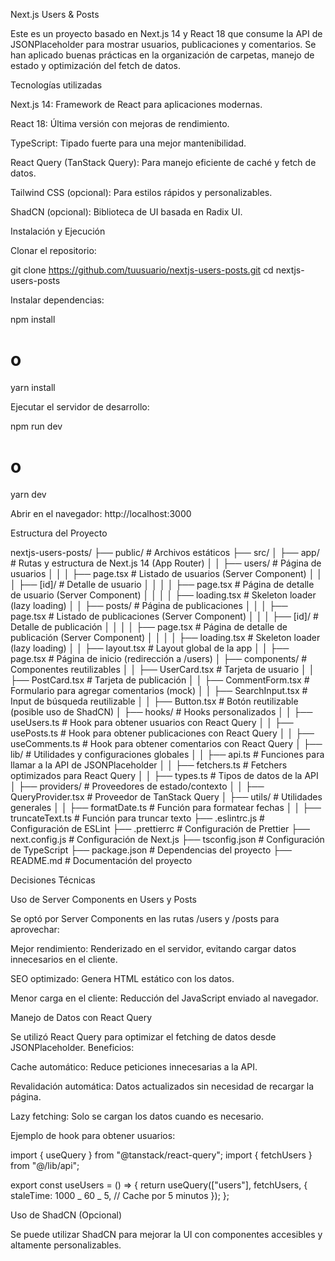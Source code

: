 Next.js Users & Posts

Este es un proyecto basado en Next.js 14 y React 18 que consume la API de JSONPlaceholder para mostrar usuarios, publicaciones y comentarios. Se han aplicado buenas prácticas en la organización de carpetas, manejo de estado y optimización del fetch de datos.

Tecnologías utilizadas

Next.js 14: Framework de React para aplicaciones modernas.

React 18: Última versión con mejoras de rendimiento.

TypeScript: Tipado fuerte para una mejor mantenibilidad.

React Query (TanStack Query): Para manejo eficiente de caché y fetch de datos.

Tailwind CSS (opcional): Para estilos rápidos y personalizables.

ShadCN (opcional): Biblioteca de UI basada en Radix UI.

Instalación y Ejecución

Clonar el repositorio:

git clone https://github.com/tuusuario/nextjs-users-posts.git
cd nextjs-users-posts

Instalar dependencias:

npm install

# o

yarn install

Ejecutar el servidor de desarrollo:

npm run dev

# o

yarn dev

Abrir en el navegador: http://localhost:3000

Estructura del Proyecto

nextjs-users-posts/
├── public/ # Archivos estáticos
├── src/
│ ├── app/ # Rutas y estructura de Next.js 14 (App Router)
│ │ ├── users/ # Página de usuarios
│ │ │ ├── page.tsx # Listado de usuarios (Server Component)
│ │ │ ├── [id]/ # Detalle de usuario
│ │ │ │ ├── page.tsx # Página de detalle de usuario (Server Component)
│ │ │ │ ├── loading.tsx # Skeleton loader (lazy loading)
│ │ ├── posts/ # Página de publicaciones
│ │ │ ├── page.tsx # Listado de publicaciones (Server Component)
│ │ │ ├── [id]/ # Detalle de publicación
│ │ │ │ ├── page.tsx # Página de detalle de publicación (Server Component)
│ │ │ │ ├── loading.tsx # Skeleton loader (lazy loading)
│ │ ├── layout.tsx # Layout global de la app
│ │ ├── page.tsx # Página de inicio (redirección a /users)
│ ├── components/ # Componentes reutilizables
│ │ ├── UserCard.tsx # Tarjeta de usuario
│ │ ├── PostCard.tsx # Tarjeta de publicación
│ │ ├── CommentForm.tsx # Formulario para agregar comentarios (mock)
│ │ ├── SearchInput.tsx # Input de búsqueda reutilizable
│ │ ├── Button.tsx # Botón reutilizable (posible uso de ShadCN)
│ ├── hooks/ # Hooks personalizados
│ │ ├── useUsers.ts # Hook para obtener usuarios con React Query
│ │ ├── usePosts.ts # Hook para obtener publicaciones con React Query
│ │ ├── useComments.ts # Hook para obtener comentarios con React Query
│ ├── lib/ # Utilidades y configuraciones globales
│ │ ├── api.ts # Funciones para llamar a la API de JSONPlaceholder
│ │ ├── fetchers.ts # Fetchers optimizados para React Query
│ │ ├── types.ts # Tipos de datos de la API
│ ├── providers/ # Proveedores de estado/contexto
│ │ ├── QueryProvider.tsx # Proveedor de TanStack Query
│ ├── utils/ # Utilidades generales
│ │ ├── formatDate.ts # Función para formatear fechas
│ │ ├── truncateText.ts # Función para truncar texto
├── .eslintrc.js # Configuración de ESLint
├── .prettierrc # Configuración de Prettier
├── next.config.js # Configuración de Next.js
├── tsconfig.json # Configuración de TypeScript
├── package.json # Dependencias del proyecto
├── README.md # Documentación del proyecto

Decisiones Técnicas

Uso de Server Components en Users y Posts

Se optó por Server Components en las rutas /users y /posts para aprovechar:

Mejor rendimiento: Renderizado en el servidor, evitando cargar datos innecesarios en el cliente.

SEO optimizado: Genera HTML estático con los datos.

Menor carga en el cliente: Reducción del JavaScript enviado al navegador.

Manejo de Datos con React Query

Se utilizó React Query para optimizar el fetching de datos desde JSONPlaceholder. Beneficios:

Cache automático: Reduce peticiones innecesarias a la API.

Revalidación automática: Datos actualizados sin necesidad de recargar la página.

Lazy fetching: Solo se cargan los datos cuando es necesario.

Ejemplo de hook para obtener usuarios:

import { useQuery } from "@tanstack/react-query";
import { fetchUsers } from "@/lib/api";

export const useUsers = () => {
return useQuery(["users"], fetchUsers, {
staleTime: 1000 _ 60 _ 5, // Cache por 5 minutos
});
};

Uso de ShadCN (Opcional)

Se puede utilizar ShadCN para mejorar la UI con componentes accesibles y altamente personalizables.
